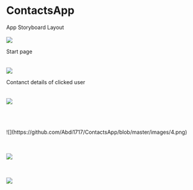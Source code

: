 # ContactsApp

App Storyboard Layout
<br><br> 
![](https://github.com/Abdi1717/ContactsApp/blob/master/images/1.png)
<br>

Start page
<br><br>  
![](https://github.com/Abdi1717/ContactsApp/blob/master/images/2.png)
<br> 

Contanct details of clicked user
<br><br>  
![](https://github.com/Abdi1717/ContactsApp/blob/master/images/3.png)

<br> 
<br><br> 
![](https://github.com/Abdi1717/ContactsApp/blob/master/images/4.png)
<br>

<br><br> 
![](https://github.com/Abdi1717/ContactsApp/blob/master/images/5.png)
<br> 


<br><br> 
![](https://github.com/Abdi1717/ContactsApp/blob/master/images/6.png)
<br>
